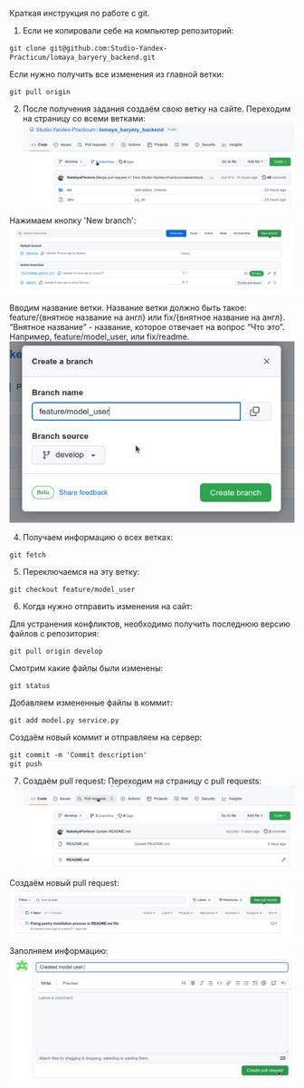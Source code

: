 Краткая инструкция по работе с git.

1. Если не копировали себе на компьютер репозиторий:
```
git clone git@github.com:Studio-Yandex-Practicum/lomaya_baryery_backend.git
```
 
Если нужно получить все изменения из главной ветки:
```
git pull origin
```

2. После получения задания создаём свою ветку на сайте.
Переходим на страницу со всеми ветками:
![branches](./images/01_branches.png "Переходим на страницу со всеми ветками")

Нажимаем кнопку 'New branch':
![new_branches](./images/02_new_branches.png "Нажимаем кнопку 'New branch'")

Вводим название ветки. Название ветки должно быть такое: feature/{внятное название на англ} или fix/{внятное название на англ}. “Внятное название” - название, которое отвечает на вопрос “Что это”. Например, feature/model_user, или fix/readme. 
![branch name](./images/03_branches_name.png "Вводим название ветки.")

4. Получаем информацию о всех ветках:
```
git fetch
```

5. Переключаемся на эту ветку:
```
git checkout feature/model_user
```

6. Когда нужно отправить изменения на сайт:

Для устранения конфликтов, необходимо получить последнюю версию файлов с репозитория:
```
git pull origin develop
```

Смотрим какие файлы были изменены:
```
git status
```

Добавляем измененные файлы в коммит:
```
git add model.py service.py
```

Создаём новый коммит и отправляем на сервер:
```
git commit -m 'Commit description'
git push
```

7. Создаём pull request:
Переходим на страницу с pull requests:
![pull_request](./images/04_pull_request.png "Переходим на страницу с pull requests.")

Создаём новый pull request:
![create_pull_request](./images/05_new_pull_request.png "Создаём новый pull request.")

Заполняем информацию:
![create_pull_request](./images/06_pull_request_info.png "Заполняем информацию.")
